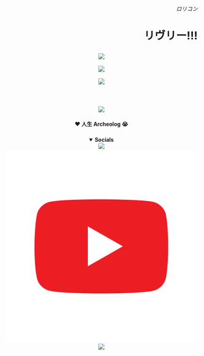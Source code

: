 <!-- Twitter when? -->
<h6><span title="ロリ・レイプ"><p align="right">ロリコン</p></span></h6>
<h1><span title="によって所有されています!!!💢💢によって所有されています!!!💢"><p align="right">リヴリー!!!</p></span></h1>

###

<p img height="40" align="center">
  <a href="https://skillicons.dev">
    <img src="https://skillicons.dev/icons?i=java,cs,c,cpp,python&theme=dark"/" />
  </a>
</p>
<p img height="40" align="center">
  <a href="https://skillicons.dev">
    <img src="https://skillicons.dev/icons?i=visualstudio,vscode,pycharm,idea&theme=dark"/" />
  </a>
</p>
<p img height="40" align="center">
  <a href="https://skillicons.dev">
    <img src="https://skillicons.dev/icons?i=dotnet,git,kotlin&theme=dark"/" />
  </a>
</p>

###

<br>
<p align="center">
  <span title="Archeolog Of Swag">
    <img src="https://i.pinimg.com/originals/4f/8c/4e/4f8c4eb34c6be9c45abf9043cc5aec9b.gif?ex=677cebc9&is=677b9a49&hm=aceb0346b49ebb77dba3156a78b0b2f120d0279967e47e4022d074521c7a52d5&=&width=1100&height=450"/>
  </span><br><br>
  <strong>❤️ 人生 Archeolog 😭<strong>
</p>

###

<details open align="center">
  <summary>Socials</summary>
  <a href="https://discordapp.com/users/1372872683100049511">
    <img src="https://skillicons.dev/icons?i=discord&theme=dark"/>
  </a>
  <a href="https://www.youtube.com/@archeologofthisearth">
    <img src="https://raw.githubusercontent.com/edent/SuperTinyIcons/e94212a487d744cb75e75241cb93716836b2d1e2/images/svg/youtube.svg"/>
  </a>
  <a href="https://discord.gg/knCjnEN2nx">
    <img src="https://skillicons.dev/icons?i=twitter&theme=dark"/>
  </a>
  <br>

